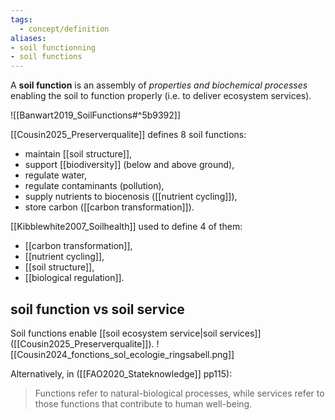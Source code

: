 ```yaml
---
tags:
  - concept/definition
aliases:
- soil functionning
- soil functions
---
```

A **soil function** is an assembly of *properties and biochemical processes* enabling the soil to function properly (i.e. to deliver ecosystem services).

![[Banwart2019_SoilFunctions#^5b9392]]

[[Cousin2025_Preserverqualite]] defines 8 soil functions:
- maintain [[soil structure]],
- support [[biodiversity]] (below and above ground),
- regulate water,
- regulate contaminants (pollution),
- supply nutrients to biocenosis ([[nutrient cycling]]),
- store carbon ([[carbon transformation]]).

[[Kibblewhite2007_Soilhealth]] used to define 4 of them:
- [[carbon transformation]],
- [[nutrient cycling]],
- [[soil structure]],
- [[biological regulation]].
## soil function vs soil service
Soil functions enable [[soil ecosystem service|soil services]] ([[Cousin2025_Preserverqualite]]).
![[Cousin2024_fonctions_sol_ecologie_ringsabell.png]]

Alternatively, in ([[FAO2020_Stateknowledge]] pp115): 
> Functions refer to natural-biological processes, while services refer to those functions that contribute to human well-being.
